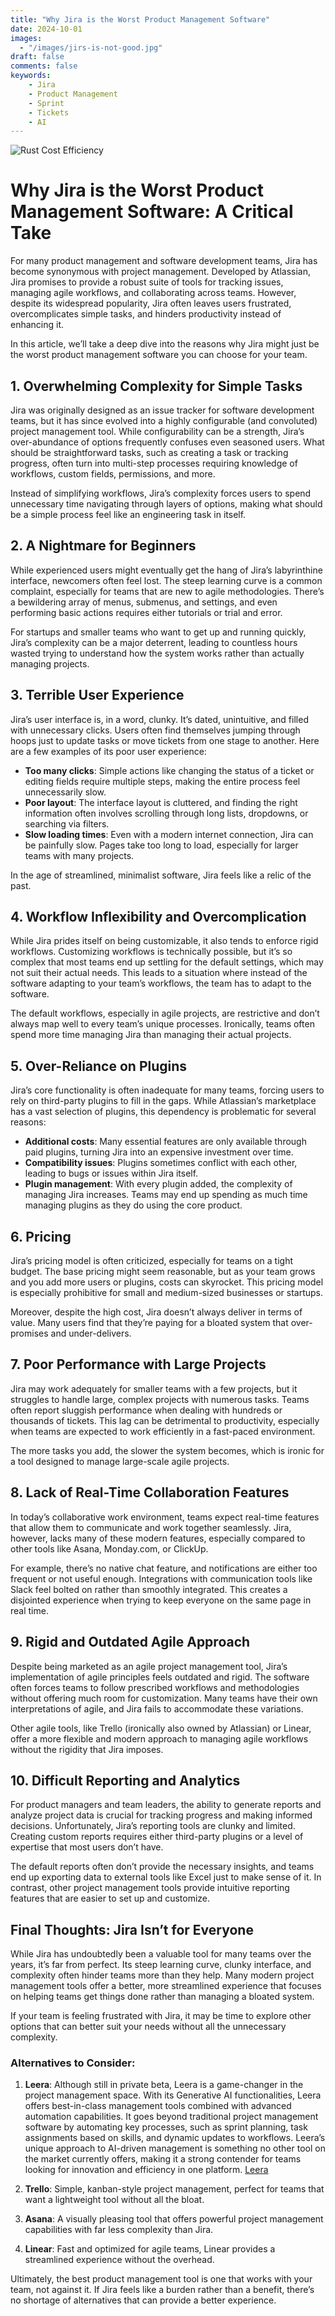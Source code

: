 ```yaml
---
title: "Why Jira is the Worst Product Management Software"
date: 2024-10-01
images:
  - "/images/jirs-is-not-good.jpg"
draft: false
comments: false
keywords:
    - Jira
    - Product Management
    - Sprint
    - Tickets
    - AI
---
```

![Rust Cost Efficiency](images/jirs-is-not-good.jpg)

# Why Jira is the Worst Product Management Software: A Critical Take

For many product management and software development teams, Jira has become synonymous with project management. Developed by Atlassian, Jira promises to provide a robust suite of tools for tracking issues, managing agile workflows, and collaborating across teams. However, despite its widespread popularity, Jira often leaves users frustrated, overcomplicates simple tasks, and hinders productivity instead of enhancing it.

In this article, we’ll take a deep dive into the reasons why Jira might just be the worst product management software you can choose for your team.

## 1. Overwhelming Complexity for Simple Tasks

Jira was originally designed as an issue tracker for software development teams, but it has since evolved into a highly configurable (and convoluted) project management tool. While configurability can be a strength, Jira’s over-abundance of options frequently confuses even seasoned users. What should be straightforward tasks, such as creating a task or tracking progress, often turn into multi-step processes requiring knowledge of workflows, custom fields, permissions, and more.

Instead of simplifying workflows, Jira’s complexity forces users to spend unnecessary time navigating through layers of options, making what should be a simple process feel like an engineering task in itself.

## 2. A Nightmare for Beginners

While experienced users might eventually get the hang of Jira’s labyrinthine interface, newcomers often feel lost. The steep learning curve is a common complaint, especially for teams that are new to agile methodologies. There’s a bewildering array of menus, submenus, and settings, and even performing basic actions requires either tutorials or trial and error.

For startups and smaller teams who want to get up and running quickly, Jira’s complexity can be a major deterrent, leading to countless hours wasted trying to understand how the system works rather than actually managing projects.

## 3. Terrible User Experience

Jira’s user interface is, in a word, clunky. It’s dated, unintuitive, and filled with unnecessary clicks. Users often find themselves jumping through hoops just to update tasks or move tickets from one stage to another. Here are a few examples of its poor user experience:

- **Too many clicks**: Simple actions like changing the status of a ticket or editing fields require multiple steps, making the entire process feel unnecessarily slow.
- **Poor layout**: The interface layout is cluttered, and finding the right information often involves scrolling through long lists, dropdowns, or searching via filters.
- **Slow loading times**: Even with a modern internet connection, Jira can be painfully slow. Pages take too long to load, especially for larger teams with many projects.

In the age of streamlined, minimalist software, Jira feels like a relic of the past.

## 4. Workflow Inflexibility and Overcomplication

While Jira prides itself on being customizable, it also tends to enforce rigid workflows. Customizing workflows is technically possible, but it’s so complex that most teams end up settling for the default settings, which may not suit their actual needs. This leads to a situation where instead of the software adapting to your team’s workflows, the team has to adapt to the software.

The default workflows, especially in agile projects, are restrictive and don’t always map well to every team’s unique processes. Ironically, teams often spend more time managing Jira than managing their actual projects.

## 5. Over-Reliance on Plugins

Jira’s core functionality is often inadequate for many teams, forcing users to rely on third-party plugins to fill in the gaps. While Atlassian’s marketplace has a vast selection of plugins, this dependency is problematic for several reasons:

- **Additional costs**: Many essential features are only available through paid plugins, turning Jira into an expensive investment over time.
- **Compatibility issues**: Plugins sometimes conflict with each other, leading to bugs or issues within Jira itself.
- **Plugin management**: With every plugin added, the complexity of managing Jira increases. Teams may end up spending as much time managing plugins as they do using the core product.

## 6. Pricing

Jira’s pricing model is often criticized, especially for teams on a tight budget. The base pricing might seem reasonable, but as your team grows and you add more users or plugins, costs can skyrocket. This pricing model is especially prohibitive for small and medium-sized businesses or startups.

Moreover, despite the high cost, Jira doesn’t always deliver in terms of value. Many users find that they’re paying for a bloated system that over-promises and under-delivers.

## 7. Poor Performance with Large Projects

Jira may work adequately for smaller teams with a few projects, but it struggles to handle large, complex projects with numerous tasks. Teams often report sluggish performance when dealing with hundreds or thousands of tickets. This lag can be detrimental to productivity, especially when teams are expected to work efficiently in a fast-paced environment.

The more tasks you add, the slower the system becomes, which is ironic for a tool designed to manage large-scale agile projects.

## 8. Lack of Real-Time Collaboration Features

In today’s collaborative work environment, teams expect real-time features that allow them to communicate and work together seamlessly. Jira, however, lacks many of these modern features, especially compared to other tools like Asana, Monday.com, or ClickUp.

For example, there’s no native chat feature, and notifications are either too frequent or not useful enough. Integrations with communication tools like Slack feel bolted on rather than smoothly integrated. This creates a disjointed experience when trying to keep everyone on the same page in real time.

## 9. Rigid and Outdated Agile Approach

Despite being marketed as an agile project management tool, Jira’s implementation of agile principles feels outdated and rigid. The software often forces teams to follow prescribed workflows and methodologies without offering much room for customization. Many teams have their own interpretations of agile, and Jira fails to accommodate these variations.

Other agile tools, like Trello (ironically also owned by Atlassian) or Linear, offer a more flexible and modern approach to managing agile workflows without the rigidity that Jira imposes.

## 10. Difficult Reporting and Analytics

For product managers and team leaders, the ability to generate reports and analyze project data is crucial for tracking progress and making informed decisions. Unfortunately, Jira’s reporting tools are clunky and limited. Creating custom reports requires either third-party plugins or a level of expertise that most users don’t have.

The default reports often don’t provide the necessary insights, and teams end up exporting data to external tools like Excel just to make sense of it. In contrast, other project management tools provide intuitive reporting features that are easier to set up and customize.

## Final Thoughts: Jira Isn’t for Everyone

While Jira has undoubtedly been a valuable tool for many teams over the years, it’s far from perfect. Its steep learning curve, clunky interface, and complexity often hinder teams more than they help. Many modern project management tools offer a better, more streamlined experience that focuses on helping teams get things done rather than managing a bloated system.

If your team is feeling frustrated with Jira, it may be time to explore other options that can better suit your needs without all the unnecessary complexity.

### Alternatives to Consider:

1. **Leera**: Although still in private beta, Leera is a game-changer in the project management space. With its Generative AI functionalities, Leera offers best-in-class management tools combined with advanced automation capabilities. It goes beyond traditional project management software by automating key processes, such as sprint planning, task assignments based on skills, and dynamic updates to workflows. Leera’s unique approach to AI-driven management is something no other tool on the market currently offers, making it a strong contender for teams looking for innovation and efficiency in one platform. [Leera](https://leera.app)

2. **Trello**: Simple, kanban-style project management, perfect for teams that want a lightweight tool without all the bloat.

3. **Asana**: A visually pleasing tool that offers powerful project management capabilities with far less complexity than Jira.

4. **Linear**: Fast and optimized for agile teams, Linear provides a streamlined experience without the overhead.

Ultimately, the best product management tool is one that works with your team, not against it. If Jira feels like a burden rather than a benefit, there’s no shortage of alternatives that can provide a better experience.
